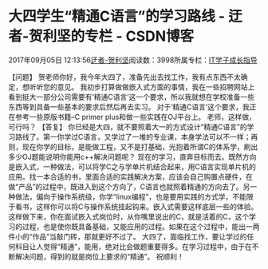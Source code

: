 
# 大四学生“精通C语言”的学习路线 - 迂者-贺利坚的专栏 - CSDN博客

2017年09月05日 12:13:56[迂者-贺利坚](https://me.csdn.net/sxhelijian)阅读数：3998所属专栏：[IT学子成长指导](https://blog.csdn.net/column/details/itstudy.html)



【问题】
贺老师你好，我今年大四了，准备先出去找工作，我有点东西不太确定，想听听您的意见。
我初步打算做做嵌入式方面的事情，我在一些招聘网站上看到挺大一部分公司需要有‘精通C语言’这一个要求，所以我就想在学校准备一些东西等到具备一些基本的要求后然后再去实习。
对于‘精通C语言’这个要求，我正在参考一些原版书籍–C primer plus和做一些实践在OJ平台上。
老师，这样做，可行吗？
【答复】
你已经是大四，就不要照着大一的方式设计“精通C语言”的学习路线了。第一你学过C语言，又学过了一堆的专业课，本身学法可以不一样；再则，现在你学的目标，是能做工程，又不是打基础，光抱着所谓C的体系学，刷出多少OJ题能说明你能用c++解决问题呢？
现在的学习，直奔目标而去。既然方向是嵌入式，一种做法，可以将学C之与学单片机结合起来，用C语言实现单片机的应用。找一本合适的书，里面合适的实践解决方案，应该会自己购置点硬件，在做“产品”的过程中，既进入到这个方向了，C语言也就照着精通的方向去了。另一种做法，偏向于操作系统级，你学“linux编程”，也是要用实践的方式学，不能限于看书，这样你可以将C与操作系统挂起钩来。嵌入式需要这样底层一些的体验。
这样做下来，你在面试嵌入式岗位时，从你嘴里说出的C，就是活着的C，这个学习的过程，也是使你既具备基础，又能应用的过程。如果在这个过程中，能出一两件小的“作品”当敲门砖，那就更好不过了。
大四了，面临找工作，要让学过的任何科目让人觉得“精通”，能用，绝对比会做题重要得多。在学习过程中，由于在不断解决问题，得到的就是岗位上要求的“精通”。
祝顺利！

